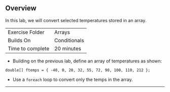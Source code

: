 ## Overview 
In this lab, we will convert selected temperatures stored in an array.

| | |
| --------- | --------------------------- |
| Exercise Folder | Arrays |
| Builds On | Conditionals |
| Time to complete | 20 minutes

- Building on the previous lab, define an array of temperatures as shown:
 
 ```double[] ftemps = { -40, 0, 20, 32, 55, 72, 90, 100, 110, 212 };```

- Use a ```foreach``` loop to convert only the temps in the array.

--- 

